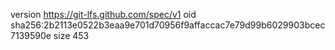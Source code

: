 version https://git-lfs.github.com/spec/v1
oid sha256:2b2113e0522b3eaa9e701d70956f9affaccac7e79d99b6029903bcec7139590e
size 453

